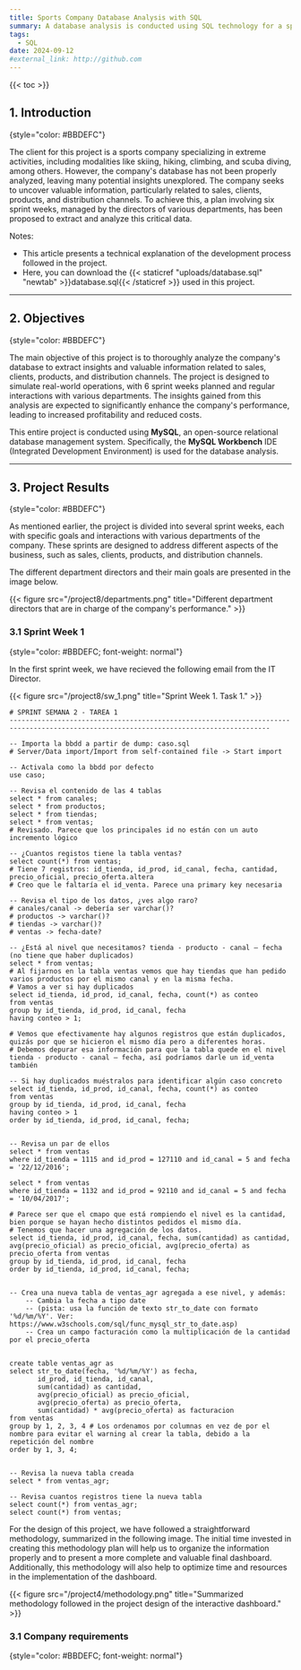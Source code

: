```yaml
---
title: Sports Company Database Analysis with SQL
summary: A database analysis is conducted using SQL technology for a sports company. The project is structured in sprint weeks to simulate real-world company operations, where various aspects such as sales, clients, products, and distribution channels are investigated.
tags:
  - SQL
date: 2024-09-12
#external_link: http://github.com
---
```


{{< toc >}}

## 1. Introduction
{style="color: #BBDEFC"}

The client for this project is a sports company specializing in extreme activities, including modalities like skiing, hiking, climbing, and scuba diving, among others. However, the company's database has not been properly analyzed, leaving many potential insights unexplored. The company seeks to uncover valuable information, particularly related to sales, clients, products, and distribution channels. To achieve this, a plan involving six sprint weeks, managed by the directors of various departments, has been proposed to extract and analyze this critical data.

Notes:

* This article presents a technical explanation of the development process followed in the project.
* Here, you can download the {{< staticref "uploads/database.sql" "newtab" >}}database.sql{{< /staticref >}} used in this project.

---

## 2. Objectives
{style="color: #BBDEFC"}

The main objective of this project is to thoroughly analyze the company's database to extract insights and valuable information related to sales, clients, products, and distribution channels. The project is designed to simulate real-world operations, with 6 sprint weeks planned and regular interactions with various departments. The insights gained from this analysis are expected to significantly enhance the company's performance, leading to increased profitability and reduced costs.

This entire project is conducted using **MySQL**, an open-source relational database management system. Specifically, the **MySQL Workbench** IDE (Integrated Development Environment) is used for the database analysis.

---

## 3. Project Results
{style="color: #BBDEFC"}

As mentioned earlier, the project is divided into several sprint weeks, each with specific goals and interactions with various departments of the company. These sprints are designed to address different aspects of the business, such as sales, clients, products, and distribution channels.

The different department directors and their main goals are presented in the image below.

{{< figure src="/project8/departments.png" title="Different department directors that are in charge of the company's performance." >}}

### 3.1 Sprint Week 1
{style="color: #BBDEFC; font-weight: normal"}

In the first sprint week, we have recieved the following email from the IT Director.

{{< figure src="/project8/sw_1.png" title="Sprint Week 1. Task 1." >}}


```mysql
# SPRINT SEMANA 2 - TAREA 1
---------------------------------------------------------------------------------------------------------------------------------------

-- Importa la bbdd a partir de dump: caso.sql
# Server/Data import/Import from self-contained file -> Start import

-- Activala como la bbdd por defecto
use caso;

-- Revisa el contenido de las 4 tablas
select * from canales;
select * from productos;
select * from tiendas;
select * from ventas;
# Revisado. Parece que los principales id no están con un auto incremento lógico

-- ¿Cuantos registos tiene la tabla ventas?
select count(*) from ventas;
# Tiene 7 registros: id_tienda, id_prod, id_canal, fecha, cantidad, precio_oficial, precio_oferta.altera
# Creo que le faltaría el id_venta. Parece una primary key necesaria

-- Revisa el tipo de los datos, ¿ves algo raro?
# canales/canal -> debería ser varchar()?
# productos -> varchar()?
# tiendas -> varchar()?
# ventas -> fecha-date?

-- ¿Está al nivel que necesitamos? tienda - producto - canal – fecha (no tiene que haber duplicados)
select * from ventas;
# Al fijarnos en la tabla ventas vemos que hay tiendas que han pedido varios productos por el mismo canal y en la misma fecha.
# Vamos a ver si hay duplicados
select id_tienda, id_prod, id_canal, fecha, count(*) as conteo
from ventas
group by id_tienda, id_prod, id_canal, fecha
having conteo > 1;

# Vemos que efectivamente hay algunos registros que están duplicados, quizás por que se hicieron el mismo día pero a diferentes horas.
# Debemos depurar esa información para que la tabla quede en el nivel tienda - producto - canal – fecha, así podríamos darle un id_venta también

-- Si hay duplicados muéstralos para identificar algún caso concreto
select id_tienda, id_prod, id_canal, fecha, count(*) as conteo
from ventas
group by id_tienda, id_prod, id_canal, fecha
having conteo > 1
order by id_tienda, id_prod, id_canal, fecha;


-- Revisa un par de ellos
select * from ventas
where id_tienda = 1115 and id_prod = 127110 and id_canal = 5 and fecha = '22/12/2016';

select * from ventas
where id_tienda = 1132 and id_prod = 92110 and id_canal = 5 and fecha = '10/04/2017';

# Parece ser que el cmapo que está rompiendo el nivel es la cantidad, bien porque se hayan hecho distintos pedidos el mismo día.
# Tenemos que hacer una agregación de los datos.
select id_tienda, id_prod, id_canal, fecha, sum(cantidad) as cantidad, avg(precio_oficial) as precio_oficial, avg(precio_oferta) as precio_oferta from ventas
group by id_tienda, id_prod, id_canal, fecha
order by id_tienda, id_prod, id_canal, fecha;


-- Crea una nueva tabla de ventas_agr agregada a ese nivel, y además:
	-- Cambia la fecha a tipo date 
    -- (pista: usa la función de texto str_to_date con formato '%d/%m/%Y'. Ver: https://www.w3schools.com/sql/func_mysql_str_to_date.asp)
	-- Crea un campo facturación como la multiplicación de la cantidad por el precio_oferta


create table ventas_agr as
select str_to_date(fecha, '%d/%m/%Y') as fecha,
	   id_prod, id_tienda, id_canal, 
	   sum(cantidad) as cantidad,
	   avg(precio_oficial) as precio_oficial,
	   avg(precio_oferta) as precio_oferta,
	   sum(cantidad) * avg(precio_oferta) as facturacion
from ventas
group by 1, 2, 3, 4 # Los ordenamos por columnas en vez de por el nombre para evitar el warning al crear la tabla, debido a la repetición del nombre  
order by 1, 3, 4;


-- Revisa la nueva tabla creada
select * from ventas_agr;

-- Revisa cuantos registros tiene la nueva tabla
select count(*) from ventas_agr;
select count(*) from ventas;
```




For the design of this project, we have followed a straightforward methodology, summarized in the following image. The initial time invested in creating this methodology plan will help us to organize the information properly and to present a more complete and valuable final dashboard. Additionally, this methodology will also help to optimize time and resources in the implementation of the dashboard.

{{< figure src="/project4/methodology.png" title="Summarized methodology followed in the project design of the interactive dashboard." >}}

### 3.1 Company requirements
{style="color: #BBDEFC; font-weight: normal"}


